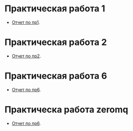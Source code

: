 # Практическая работа 1

- [Отчет по пр1](/practice/otchet_pr_1.pdf).

# Практическая работа 2

- [Отчет по пр2](/practica/pr_2.pdf).

# Практическая работа 6

- [Отчет по пр6](/failure_detection/failure_detection.pdf).

# Практическа работа zeromq

- [Отчет по пр6](/dz_02/zeromq.pdf).
